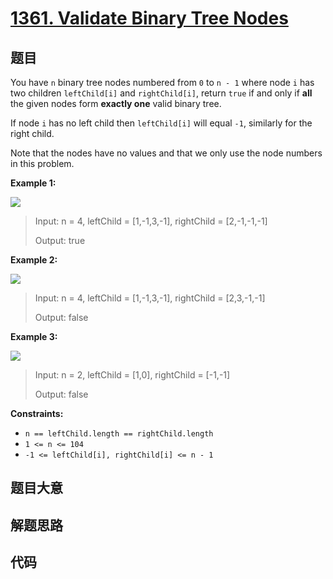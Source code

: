 # [1361. Validate Binary Tree Nodes](https://leetcode.com/problems/validate-binary-tree-nodes/)

## 题目

You have `n` binary tree nodes numbered from `0` to `n - 1` where node `i` has
two children `leftChild[i]` and `rightChild[i]`, return `true` if and only if
**all** the given nodes form **exactly one** valid binary tree.

If node `i` has no left child then `leftChild[i]` will equal `-1`, similarly
for the right child.

Note that the nodes have no values and that we only use the node numbers in
this problem.



**Example 1:**

![](https://assets.leetcode.com/uploads/2019/08/23/1503_ex1.png)

> Input: n = 4, leftChild = [1,-1,3,-1], rightChild = [2,-1,-1,-1]
> 
> Output: true

**Example 2:**

![](https://assets.leetcode.com/uploads/2019/08/23/1503_ex2.png)

> Input: n = 4, leftChild = [1,-1,3,-1], rightChild = [2,3,-1,-1]
> 
> Output: false

**Example 3:**

![](https://assets.leetcode.com/uploads/2019/08/23/1503_ex3.png)

> Input: n = 2, leftChild = [1,0], rightChild = [-1,-1]
> 
> Output: false

**Constraints:**

  * `n == leftChild.length == rightChild.length`
  * `1 <= n <= 104`
  * `-1 <= leftChild[i], rightChild[i] <= n - 1`


## 题目大意

## 解题思路

## 代码

```javascript

```


